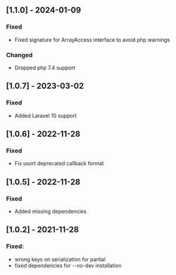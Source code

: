 ## [1.1.0] - 2024-01-09
### Fixed
- Fixed signature for ArrayAccess interface to avoid php warnings
### Changed
- Dropped php 7.4 support

## [1.0.7] - 2023-03-02
### Fixed
- Added Laravel 10 support

## [1.0.6] - 2022-11-28
### Fixed
- Fix usort deprecated callback format

## [1.0.5] - 2022-11-28
### Fixed
- Added missing dependencies

## [1.0.2] - 2021-11-28
### Fixed:
- wrong keys on serialization for partial
- fixed dependencies for --no-dev installation
